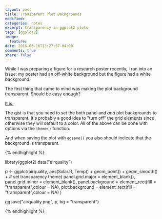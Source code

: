 ```yaml
---
layout: post
title: Transparent Plot Backgrounds
modified:
categories: notes
excerpt: transparency in ggplot2 plots
tags: [ggplot2]
image:
  feature:
date: 2016-08-16T13:27:57-04:00
comments: true
share: false
---
```


While I was preparing a figure for a research poster recently, I ran into an issue: my poster had an off-white background but the figure had a white background.

The first thing that came to mind was making the plot background transparent. Should be easy enough?

[It is.](http://stackoverflow.com/questions/7455046/how-to-make-graphics-with-transparent-background-in-r-using-ggplot2)

The gist is that you need to set the both panel and *and* plot backgrounds to transparent. It's probably a good idea to "turn off" the grid elements since otherwise they will default to a color. All of the above can be done with options via the `theme()` function.

And when saving the plot with `ggsave()` you also should indicate that the background is transparent.

{% endhighlight %}

library(ggplot2)
data("airquality")

p <- 
    ggplot(airquality, aes(Solar.R, Temp)) +
    geom_point() +
    geom_smooth() +
    # set transparency
    theme(
        panel.grid.major = element_blank(), 
        panel.grid.minor = element_blank(),
        panel.background = element_rect(fill = "transparent",colour = NA),
        plot.background = element_rect(fill = "transparent",colour = NA)
        )

ggsave("airquality.png", p, bg = "transparent")

{% endhighlight %} 
